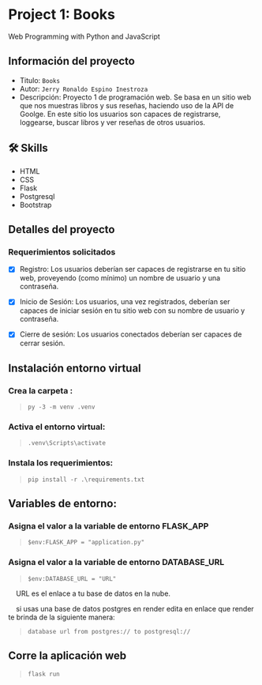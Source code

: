 # Project 1: Books
 Web Programming with Python and JavaScript
## Información del proyecto
- Titulo:  `Books`
- Autor:  `Jerry Ronaldo Espino Inestroza`
- Descripción: Proyecto 1 de programación web. Se basa en un sitio web que nos muestras libros y sus reseñas, haciendo uso de la API de Goolge. En este sitio los usuarios son capaces de registrarse, loggearse, buscar libros y ver reseñas de otros usuarios.
<!--- Video: [video]()-->

## 🛠 Skills
- HTML
- CSS
- Flask
- Postgresql
- Bootstrap

## Detalles del proyecto
### Requerimientos solicitados
- [x] Registro: Los usuarios deberían ser capaces de registrarse en tu sitio web, proveyendo (como mínimo) un nombre de usuario y una contraseña.
- [x] Inicio de Sesión: Los usuarios, una vez registrados, deberían ser capaces de iniciar sesión en tu sitio web con su nombre de usuario y contraseña.
- [x] Cierre de sesión: Los usuarios conectados deberían ser capaces de cerrar sesión.


## Instalación entorno virtual
### Crea la carpeta : 
>`py -3 -m venv .venv`   
### Activa el entorno virtual:
> `.venv\Scripts\activate`
### Instala los requerimientos: 
> `pip install -r .\requirements.txt`
## Variables de entorno:
### Asigna el valor a la variable de entorno FLASK_APP 
>`$env:FLASK_APP = "application.py"`
### Asigna el valor a la variable de entorno DATABASE_URL
>`$env:DATABASE_URL = "URL"` 

&nbsp;&nbsp;&nbsp; URL es el enlace a tu base de datos en la nube.

&nbsp;&nbsp;&nbsp; si usas una base de datos postgres en render edita en enlace que render te brinda de la siguiente manera:

>`database url from postgres:// to postgresql://`

## Corre la aplicación web
>`flask run`


